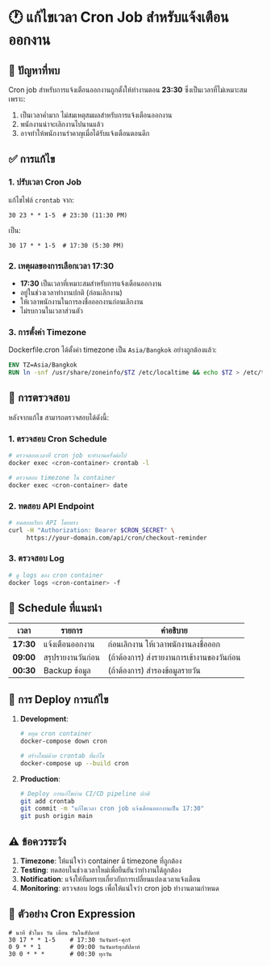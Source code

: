 # 🕐 แก้ไขเวลา Cron Job สำหรับแจ้งเตือนออกงาน

## 🚨 ปัญหาที่พบ

Cron job สำหรับการแจ้งเตือนออกงานถูกตั้งให้ทำงานตอน **23:30** ซึ่งเป็นเวลาที่ไม่เหมาะสม เพราะ:
1. เป็นเวลาค่ำมาก ไม่สมเหตุสมผลสำหรับการแจ้งเตือนออกงาน
2. พนักงานน่าจะเลิกงานไปนานแล้ว
3. อาจทำให้พนักงานรำคาญเมื่อได้รับแจ้งเตือนตอนดึก

## ✅ การแก้ไข

### 1. ปรับเวลา Cron Job
แก้ไขไฟล์ `crontab` จาก:
```cron
30 23 * * 1-5  # 23:30 (11:30 PM)
```
เป็น:
```cron
30 17 * * 1-5  # 17:30 (5:30 PM)
```

### 2. เหตุผลของการเลือกเวลา 17:30
- **17:30** เป็นเวลาที่เหมาะสมสำหรับการแจ้งเตือนออกงาน
- อยู่ในช่วงเวลาทำงานปกติ (ก่อนเลิกงาน)
- ให้เวลาพนักงานในการลงชื่อออกงานก่อนเลิกงาน
- ไม่รบกวนในเวลาส่วนตัว

### 3. การตั้งค่า Timezone
Dockerfile.cron ได้ตั้งค่า timezone เป็น `Asia/Bangkok` อย่างถูกต้องแล้ว:
```dockerfile
ENV TZ=Asia/Bangkok
RUN ln -snf /usr/share/zoneinfo/$TZ /etc/localtime && echo $TZ > /etc/timezone
```

## 🔧 การตรวจสอบ

หลังจากแก้ไข สามารถตรวจสอบได้ดังนี้:

### 1. ตรวจสอบ Cron Schedule
```bash
# ตรวจสอบเวลาที่ cron job จะทำงานครั้งต่อไป
docker exec <cron-container> crontab -l

# ตรวจสอบ timezone ใน container
docker exec <cron-container> date
```

### 2. ทดสอบ API Endpoint
```bash
# ทดสอบเรียก API โดยตรง
curl -H "Authorization: Bearer $CRON_SECRET" \
     https://your-domain.com/api/cron/checkout-reminder
```

### 3. ตรวจสอบ Log
```bash
# ดู logs ของ cron container
docker logs <cron-container> -f
```

## 📝 Schedule ที่แนะนำ

| เวลา | รายการ | คำอธิบาย |
|------|--------|----------|
| **17:30** | แจ้งเตือนออกงาน | ก่อนเลิกงาน ให้เวลาพนักงานลงชื่อออก |
| **09:00** | สรุปรายงานวันก่อน | (ถ้าต้องการ) ส่งรายงานการเข้างานของวันก่อน |
| **00:30** | Backup ข้อมูล | (ถ้าต้องการ) สำรองข้อมูลรายวัน |

## 🚀 การ Deploy การแก้ไข

1. **Development**:
   ```bash
   # หยุด cron container
   docker-compose down cron
   
   # สร้างใหม่ด้วย crontab ที่แก้ไข
   docker-compose up --build cron
   ```

2. **Production**:
   ```bash
   # Deploy การแก้ไขผ่าน CI/CD pipeline ปกติ
   git add crontab
   git commit -m "แก้ไขเวลา cron job แจ้งเตือนออกงานเป็น 17:30"
   git push origin main
   ```

## ⚠️ ข้อควรระวัง

1. **Timezone**: ให้แน่ใจว่า container มี timezone ที่ถูกต้อง
2. **Testing**: ทดสอบในช่วงเวลาใหม่เพื่อยืนยันว่าทำงานได้ถูกต้อง
3. **Notification**: แจ้งให้ทีมทราบเกี่ยวกับการเปลี่ยนแปลงเวลาแจ้งเตือน
4. **Monitoring**: ตรวจสอบ logs เพื่อให้แน่ใจว่า cron job ทำงานตามกำหนด

## 📅 ตัวอย่าง Cron Expression

```cron
# นาที ชั่วโมง วัน เดือน วันในสัปดาห์
30 17 * * 1-5    # 17:30 วันจันทร์-ศุกร์
0 9 * * 1        # 09:00 วันจันทร์ทุกสัปดาห์
30 0 * * *       # 00:30 ทุกวัน
```
